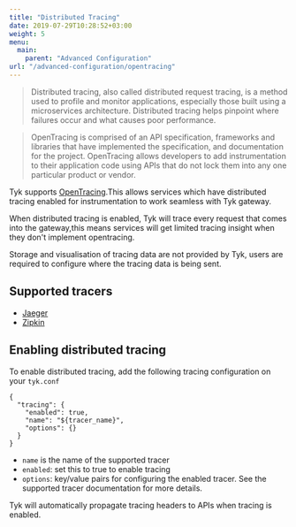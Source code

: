 ```yaml
---
title: "Distributed Tracing"
date: 2019-07-29T10:28:52+03:00
weight: 5
menu: 
  main:
    parent: "Advanced Configuration"
url: "/advanced-configuration/opentracing"
---
```

> Distributed tracing, also called distributed request tracing, is a method used to profile and monitor applications, especially those built using a microservices architecture. Distributed tracing helps pinpoint where failures occur and what causes poor performance.  


> OpenTracing is comprised of an API specification, frameworks and libraries that have implemented the specification, and documentation for the project. OpenTracing allows developers to add instrumentation to their application code using APIs that do not lock them into any one particular product or vendor.

Tyk supports  [OpenTracing](https://opentracing.io/).This allows services which have distributed tracing enabled for instrumentation to work seamless with Tyk gateway.

When distributed tracing is enabled, Tyk will trace every request that comes into the gateway,this means services will get limited tracing insight when they don't implement opentracing. 

Storage and visualisation of tracing data are not provided by Tyk, users are
required to configure where the tracing data is being sent.

## Supported tracers
- [Jaeger](https://www.jaegertracing.io/)
- [Zipkin](https://zipkin.io/)

## Enabling distributed tracing
To enable distributed tracing, add the following tracing configuration on your `tyk.conf`

```{.json}
{
  "tracing": {
    "enabled": true,
    "name": "${tracer_name}",
    "options": {}
  }
}
```

- `name` is the name of the supported tracer
- `enabled`: set this to true to enable tracing
- `options`: key/value pairs for configuring the enabled tracer. See the
 supported tracer documentation for more details.

Tyk will automatically propagate tracing headers to APIs  when tracing is enabled.
